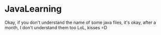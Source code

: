 # JavaLearning
Okay, if you don't understand the name of some java files, it's okay, after a month, I don't understand them too LoL, kisses =D
